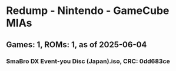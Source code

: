 # Redump - Nintendo - GameCube MIAs
## Games: 1, ROMs: 1, as of 2025-06-04

### SmaBro DX Event-you Disc (Japan).iso, CRC: 0dd683ce
